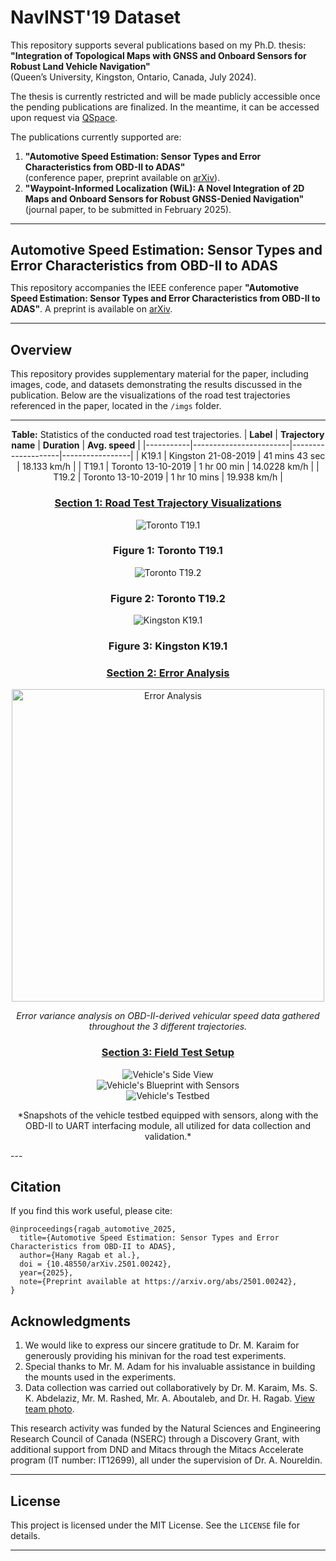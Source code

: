# NavINST'19 Dataset

This repository supports several publications based on my Ph.D. thesis:  
**"Integration of Topological Maps with GNSS and Onboard Sensors for Robust Land Vehicle Navigation"**  
(Queen’s University, Kingston, Ontario, Canada, July 2024).  

The thesis is currently restricted and will be made publicly accessible once the pending publications are finalized. In the meantime, it can be accessed upon request via [QSpace](https://hdl.handle.net/1974/33163).

The publications currently supported are:  
1. **"Automotive Speed Estimation: Sensor Types and Error Characteristics from OBD-II to ADAS"**  
   (conference paper, preprint available on [arXiv](https://arxiv.org/abs/2501.00242)).  
2. **"Waypoint-Informed Localization (WiL): A Novel Integration of 2D Maps and Onboard Sensors for Robust GNSS-Denied Navigation"**  
   (journal paper, to be submitted in February 2025).  

---

<h1 style="font-size: 1.5em;">Automotive Speed Estimation: Sensor Types and Error Characteristics from OBD-II to ADAS</h1>

This repository accompanies the IEEE conference paper **"Automotive Speed Estimation: Sensor Types and Error Characteristics from OBD-II to ADAS"**. A preprint is available on [arXiv](https://arxiv.org/abs/2501.00242).

---

## Overview

This repository provides supplementary material for the paper, including images, code, and datasets demonstrating the results discussed in the publication. Below are the visualizations of the road test trajectories referenced in the paper, located in the `/imgs` folder.

<div align="center">

---

**Table:** Statistics of the conducted road test trajectories.
| **Label** | **Trajectory name**   | **Duration**       | **Avg. speed**  |
|-----------|------------------------|--------------------|-----------------|
| K19.1     | Kingston 21-08-2019   | 41 mins 43 sec     | 18.133 km/h     |
| T19.1     | Toronto 13-10-2019    | 1 hr 00 min        | 14.0228 km/h    |
| T19.2     | Toronto 13-10-2019    | 1 hr 10 mins       | 19.938 km/h     |

### <ins>Section 1: Road Test Trajectory Visualizations</ins>
![Toronto T19.1](./imgs/Toronto_T19_1_in_Sat_mode_with_SV.png)
### Figure 1: Toronto T19.1
![Toronto T19.2](./imgs/Toronto_T19_2_in_Sat_mode_with_SV.png)
### Figure 2: Toronto T19.2
![Kingston K19.1](./imgs/Kingston_K19_1_in_Sat_mode_with_SV.png)
### Figure 3: Kingston K19.1

### <ins>Section 2: Error Analysis</ins>

<img src="./imgs/PWSS_error_variance_anlaysis.png" alt="Error Analysis" width="500" style="display: block; margin: auto;"/>

*Error variance analysis on OBD-II-derived vehicular speed data gathered throughout the 3 different trajectories.*

### <ins>Section 3: Field Test Setup</ins>
![Vehicle's Side View](./imgs/Toyota_Sienna_with_ZED_HFOV_SideView_FrontCarView_Combined.png)  
![Vehicle's Blueprint with Sensors](./imgs/Car_Blueprint_with_Sensors.png)  
![Vehicle's Testbed](./imgs/Toyota_Sienna_Trunk_Disp_T_with_Top_Mount_.png)

<p align="center">
  *Snapshots of the vehicle testbed equipped with sensors, along with the OBD-II to UART interfacing module, all utilized for data collection and validation.*
</p>

</div>
---

## Citation

If you find this work useful, please cite:

```
@inproceedings{ragab_automotive_2025,
  title={Automotive Speed Estimation: Sensor Types and Error Characteristics from OBD-II to ADAS},
  author={Hany Ragab et al.},
  doi = {10.48550/arXiv.2501.00242},
  year={2025},
  note={Preprint available at https://arxiv.org/abs/2501.00242},
}
```

## Acknowledgments

1. We would like to express our sincere gratitude to Dr. M. Karaim for generously providing his minivan for the road test experiments.  
2. Special thanks to Mr. M. Adam for his invaluable assistance in building the mounts used in the experiments.  
3. Data collection was carried out collaboratively by Dr. M. Karaim, Ms. S. K. Abdelaziz, Mr. M. Rashed, Mr. A. Aboutaleb, and Dr. H. Ragab. [View team photo](https://photos.app.goo.gl/VjGzmWq3mvUCKFh67).

This research activity was funded by the Natural Sciences and Engineering Research Council of Canada (NSERC) through a Discovery Grant, with additional support from DND and Mitacs through the Mitacs Accelerate program (IT number: IT12699), all under the supervision of Dr. A. Noureldin.

---

## License

This project is licensed under the MIT License. See the `LICENSE` file for details.

---
